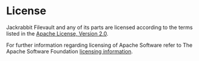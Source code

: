 <!--
   Licensed to the Apache Software Foundation (ASF) under one or more
   contributor license agreements.  See the NOTICE file distributed with
   this work for additional information regarding copyright ownership.
   The ASF licenses this file to You under the Apache License, Version 2.0
   (the "License"); you may not use this file except in compliance with
   the License.  You may obtain a copy of the License at

       http://www.apache.org/licenses/LICENSE-2.0

   Unless required by applicable law or agreed to in writing, software
   distributed under the License is distributed on an "AS IS" BASIS,
   WITHOUT WARRANTIES OR CONDITIONS OF ANY KIND, either express or implied.
   See the License for the specific language governing permissions and
   limitations under the License.
-->
License
=======
Jackrabbit Filevault and any of its parts are licensed according to the terms listed in the
[Apache License, Version 2.0](http://www.apache.org/licenses/LICENSE-2.0.html).

For further information regarding licensing of Apache Software refer to The Apache
Software Foundation [licensing information](http://www.apache.org/licenses/).
